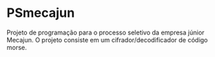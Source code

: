 # PSmecajun
Projeto de programação para o processo seletivo da empresa júnior Mecajun. O projeto consiste em um cifrador/decodificador de código morse.
